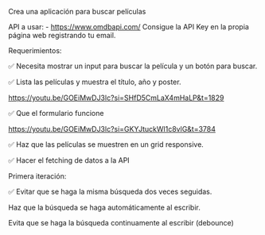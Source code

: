 
Crea una aplicación para buscar películas

API a usar: - https://www.omdbapi.com/ Consigue la API Key en la propia página web registrando tu email.

Requerimientos:

✅ Necesita mostrar un input para buscar la película y un botón para buscar.

✅ Lista las películas y muestra el título, año y poster.

https://youtu.be/GOEiMwDJ3lc?si=SHfD5CmLaX4mHaLP&t=1829

✅ Que el formulario funcione

https://youtu.be/GOEiMwDJ3lc?si=GKYJtuckWl1c8vlG&t=3784

✅ Haz que las películas se muestren en un grid responsive.

✅ Hacer el fetching de datos a la API

Primera iteración:

✅ Evitar que se haga la misma búsqueda dos veces seguidas.

 Haz que la búsqueda se haga automáticamente al escribir.

 Evita que se haga la búsqueda continuamente al escribir (debounce)
